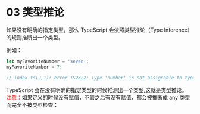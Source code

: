 # 03 类型推论

如果没有明确的指定类型，那么 TypeScript 会依照类型推论（Type Inference）的规则推断出一个类型。

例如：
```js
let myFavoriteNumber = 'seven';
myFavoriteNumber = 7;

// index.ts(2,1): error TS2322: Type 'number' is not assignable to type 'string'.
```
TypeScript 会在没有明确的指定类型的时候推测出一个类型,这就是类型推论。
<br>
<font color=red>注意：</font>如果定义的时候没有赋值，不管之后有没有赋值，都会被推断成 any 类型而完全不被类型检查：